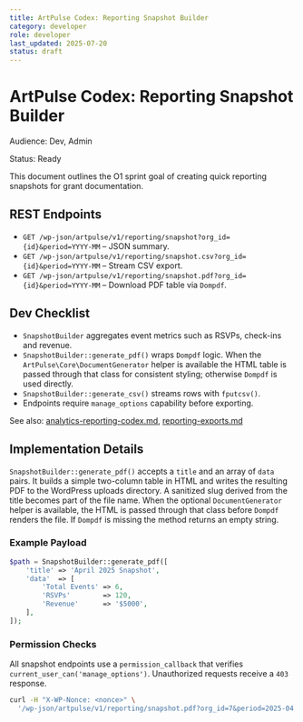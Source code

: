 ```yaml
---
title: ArtPulse Codex: Reporting Snapshot Builder
category: developer
role: developer
last_updated: 2025-07-20
status: draft
---
```

# ArtPulse Codex: Reporting Snapshot Builder

Audience: Dev, Admin

Status: Ready

This document outlines the O1 sprint goal of creating quick reporting snapshots for grant documentation.

## REST Endpoints
- `GET /wp-json/artpulse/v1/reporting/snapshot?org_id={id}&period=YYYY-MM` – JSON summary.
- `GET /wp-json/artpulse/v1/reporting/snapshot.csv?org_id={id}&period=YYYY-MM` – Stream CSV export.
- `GET /wp-json/artpulse/v1/reporting/snapshot.pdf?org_id={id}&period=YYYY-MM` – Download PDF table via `Dompdf`.

## Dev Checklist
- `SnapshotBuilder` aggregates event metrics such as RSVPs, check-ins and revenue.
- `SnapshotBuilder::generate_pdf()` wraps `Dompdf` logic. When the
  `ArtPulse\Core\DocumentGenerator` helper is available the HTML table is
  passed through that class for consistent styling; otherwise `Dompdf` is used
  directly.
- `SnapshotBuilder::generate_csv()` streams rows with `fputcsv()`.
- Endpoints require `manage_options` capability before exporting.

See also: [analytics-reporting-codex.md](./analytics-reporting-codex.md), [reporting-exports.md](./reporting-exports.md)

## Implementation Details

`SnapshotBuilder::generate_pdf()` accepts a `title` and an array of `data`
pairs. It builds a simple two-column table in HTML and writes the resulting
PDF to the WordPress uploads directory. A sanitized slug derived from the title
becomes part of the file name. When the optional `DocumentGenerator` helper is
available, the HTML is passed through that class before `Dompdf` renders the
file. If `Dompdf` is missing the method returns an empty string.

### Example Payload

```php
$path = SnapshotBuilder::generate_pdf([
    'title' => 'April 2025 Snapshot',
    'data'  => [
        'Total Events' => 6,
        'RSVPs'        => 120,
        'Revenue'      => '$5000',
    ],
]);
```

### Permission Checks

All snapshot endpoints use a `permission_callback` that verifies
`current_user_can('manage_options')`. Unauthorized requests receive a
`403` response.

```bash
curl -H "X-WP-Nonce: <nonce>" \
  '/wp-json/artpulse/v1/reporting/snapshot.pdf?org_id=7&period=2025-04'
```